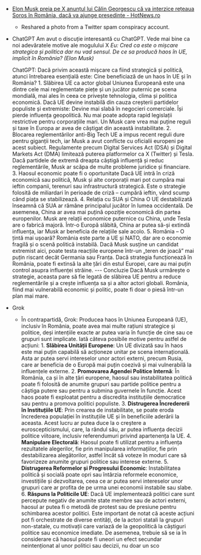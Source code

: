 

- [Elon Musk preia pe X anunțul lui Călin Georgescu că va interzice rețeaua Soros în România, dacă va ajunge președinte - HotNews.ro](https://hotnews.ro/elon-musk-preia-pe-x-anuntul-lui-calin-georgescu-ca-va-interzice-reteaua-soros-in-romania-daca-va-ajunge-presedinte-1904083)
	- Reshared a photo from a Twitter spam conspiracy account. 

- ChatGPT
	Am avut o discuție interesantă cu ChatGPT. Vede mai bine ca noi adevăratele motive ale mogulului X 
	*Eu: Cred ca este o mișcare strategica și politica dar nu vad sensul. De ce sa producă haos în UE, implicit în România? (Elon Musk)*

	ChatGPT: Dacă privim această mișcare ca fiind strategică și politică, atunci întrebarea esențială este: Cine beneficiază de un haos în UE și în România? 1. Slăbirea UE ca actor global Uniunea Europeană este una dintre cele mai reglementate piețe și un jucător puternic pe scena mondială, mai ales în ceea ce privește tehnologia, clima și politica economică. Dacă UE devine instabilă din cauza creșterii partidelor populiste și extremiste: Devine mai slabă în negocieri comerciale. Își pierde influența geopolitică. Nu mai poate adopta rapid legislații restrictive pentru corporațiile mari. Un Musk care vrea mai puține reguli și taxe în Europa ar avea de câștigat din această instabilitate. 2. Blocarea reglementărilor anti-Big Tech UE a impus recent reguli dure pentru giganții tech, iar Musk a avut conflicte cu oficialii europeni pe acest subiect. Regulamente precum Digital Services Act (DSA) și Digital Markets Act (DMA) limitează puterea platformelor ca X (Twitter) și Tesla. Dacă partidele de extremă dreapta câștigă influență și reduc reglementările, Musk ar scăpa de multe probleme juridice și financiare. 3. Haosul economic poate fi o oportunitate Dacă UE intră în criză economică sau politică, Musk și alte corporații mari pot cumpăra mai ieftin companii, terenuri sau infrastructură strategică. Este o strategie folosită de miliardari în perioade de criză – cumpără ieftin, vând scump când piața se stabilizează. 4. Relația cu SUA și China O UE destabilizată înseamnă că SUA ar rămâne principalul jucător în lumea occidentală. De asemenea, China ar avea mai puțină opoziție economică din partea europenilor. Musk are relații economice puternice cu China, unde Tesla are o fabrică majoră. Într-o Europă slăbită, China ar putea să-și extindă influența, iar Musk ar beneficia de relațiile sale acolo. 5. România – O țintă mai ușoară? România este parte a UE și NATO, dar are o economie fragilă și o scenă politică instabilă. Dacă Musk susține un candidat extremist aici, poate testa reacțiile europene într-un „teren de joacă” mai puțin riscant decât Germania sau Franța. Dacă strategia funcționează în România, poate fi extinsă la alte țări din estul Europei, care au mai puțin control asupra influenței străine. --- Concluzie Dacă Musk urmărește o strategie, aceasta pare să fie legată de slăbirea UE pentru a reduce reglementările și a crește influența sa și a altor actori globali. România, fiind mai vulnerabilă economic și politic, poate fi doar o piesă într-un plan mai mare.
- Grok
	- În contrapartidă, Grok: Producea haos în Uniunea Europeană (UE), inclusiv în România, poate avea mai multe rațiuni strategice și politice, deși intențiile exacte ar putea varia în funcție de cine sau ce grupuri sunt implicate. Iată câteva posibile motive pentru astfel de acțiuni: 1. **Slăbirea Unității Europene**: Un UE divizată sau în haos este mai puțin capabilă să acționeze unitar pe scena internațională. Asta ar putea servi intereselor unor actori externi, precum Rusia, care ar beneficia de o Europă mai puțin coezivă și mai vulnerabilă la influențele externe. 2. **Promovarea Agendei Politice Internă**: În România, ca și în alte țări europene, haosul sau instabilitatea politică poate fi folosită de anumite grupuri sau partide politice pentru a câștiga putere sau pentru a submina guvernele în funcție. Acest haos poate fi exploatat pentru a discredita instituțiile democratice sau pentru a promova politici populiste. 3. **Distrugerea Încredererii în Instituțiile UE**: Prin crearea de instabilitate, se poate eroda încrederea populației în instituțiile UE și în beneficiile aderării la aceasta. Acest lucru ar putea duce la o creștere a euroscepticismului, care, la rândul său, ar putea influența decizii politice viitoare, inclusiv referendumuri privind apartenența la UE. 4. **Manipulare Electorală**: Haosul poate fi utilizat pentru a influența rezultatele alegerilor, fie prin manipularea informațiilor, fie prin destabilizarea alegătorilor, astfel încât să voteze în moduri care să favorizeze anumite grupuri politice sau interese externe. 5. **Distrugerea Reformelor și Progresului Economic**: Instabilitatea politică și socială poate opri sau întârzia reformele economice, investițiile și dezvoltarea, ceea ce ar putea servi intereselor unor grupuri care ar profita de pe urma unei economii instabile sau slabe. 6. **Răspuns la Politicile UE**: Dacă UE implementează politici care sunt percepute negativ de anumite state membre sau de actori externi, haosul ar putea fi o metodă de protest sau de presiune pentru schimbarea acestor politici. Este important de notat că aceste acțiuni pot fi orchestrate de diverse entități, de la actori statali la grupuri non-statale, cu motivații care variază de la geopolitică la câștiguri politice sau economice imediate. De asemenea, trebuie să se ia în considerare că haosul poate fi uneori un efect secundar neintenționat al unor politici sau decizii, nu doar un sco




